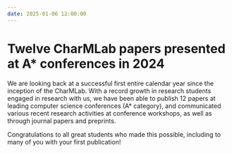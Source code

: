```yaml
---
date: 2025-01-06 12:00:00
---
```


# Twelve CharMLab papers presented at A\* conferences in 2024

We are looking back at a successful first entire calendar year since the inception of the CharMLab. With a record growth in research students engaged in research with us, we have been able to publish 12 papers at leading computer science conferences (A\* category), and communicated various recent research activities at conference workshops, as well as through journal papers and preprints.

<!-- more -->

Congratulations to all great students who made this possible, including to many of you with your first publication!
